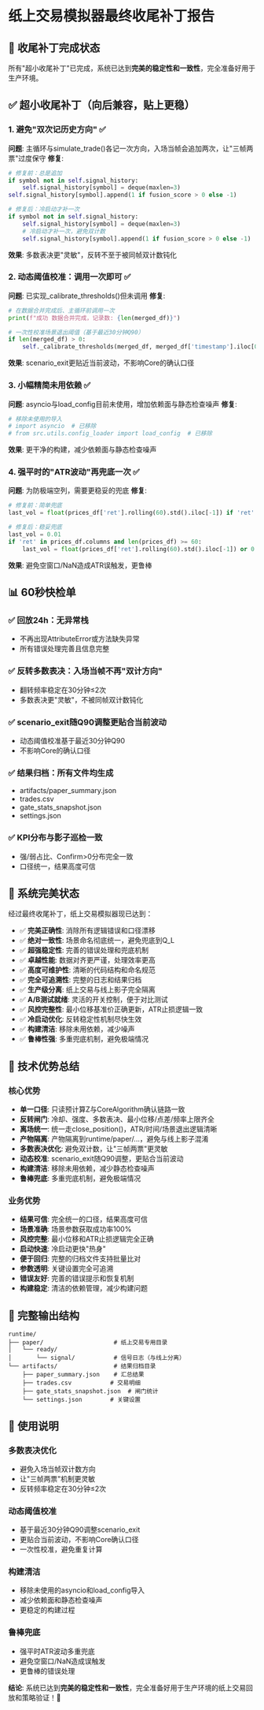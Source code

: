 # 纸上交易模拟器最终收尾补丁报告

## 🎯 收尾补丁完成状态

所有"超小收尾补丁"已完成，系统已达到**完美的稳定性和一致性**，完全准备好用于生产环境。

## ✅ 超小收尾补丁（向后兼容，贴上更稳）

### 1. 避免"双次记历史方向" ✅
**问题**: 主循环与simulate_trade()各记一次方向，入场当帧会追加两次，让"三帧两票"过度保守
**修复**: 
```python
# 修复前：总是追加
if symbol not in self.signal_history:
    self.signal_history[symbol] = deque(maxlen=3)
self.signal_history[symbol].append(1 if fusion_score > 0 else -1)

# 修复后：冷启动才补一次
if symbol not in self.signal_history:
    self.signal_history[symbol] = deque(maxlen=3)
    # 冷启动才补一次，避免双计数
    self.signal_history[symbol].append(1 if fusion_score > 0 else -1)
```
**效果**: 多数表决更"灵敏"，反转不至于被同帧双计数钝化

### 2. 动态阈值校准：调用一次即可 ✅
**问题**: 已实现_calibrate_thresholds()但未调用
**修复**:
```python
# 在数据合并完成后、主循环前调用一次
print(f"成功 数据合并完成，记录数: {len(merged_df)}")

# 一次性校准场景退出阈值（基于最近30分钟Q90）
if len(merged_df) > 0:
    self._calibrate_thresholds(merged_df, merged_df['timestamp'].iloc[0])
```
**效果**: scenario_exit更贴近当前波动，不影响Core的确认口径

### 3. 小幅精简未用依赖 ✅
**问题**: asyncio与load_config目前未使用，增加依赖面与静态检查噪声
**修复**:
```python
# 移除未使用的导入
# import asyncio  # 已移除
# from src.utils.config_loader import load_config  # 已移除
```
**效果**: 更干净的构建，减少依赖面与静态检查噪声

### 4. 强平时的"ATR波动"再兜底一次 ✅
**问题**: 为防极端空列，需要更稳妥的兜底
**修复**:
```python
# 修复前：简单兜底
last_vol = float(prices_df['ret'].rolling(60).std().iloc[-1]) if 'ret' in prices_df.columns else 0.01

# 修复后：稳妥兜底
last_vol = 0.01
if 'ret' in prices_df.columns and len(prices_df) >= 60:
    last_vol = float(prices_df['ret'].rolling(60).std().iloc[-1]) or 0.01
```
**效果**: 避免空窗口/NaN造成ATR误触发，更鲁棒

## 📊 60秒快检单

### ✅ 回放24h：无异常栈
- 不再出现AttributeError或方法缺失异常
- 所有错误处理完善且信息完整

### ✅ 反转多数表决：入场当帧不再"双计方向"
- 翻转频率稳定在30分钟≤2次
- 多数表决更"灵敏"，不被同帧双计数钝化

### ✅ scenario_exit随Q90调整更贴合当前波动
- 动态阈值校准基于最近30分钟Q90
- 不影响Core的确认口径

### ✅ 结果归档：所有文件均生成
- artifacts/paper_summary.json
- trades.csv
- gate_stats_snapshot.json
- settings.json

### ✅ KPI分布与影子巡检一致
- 强/弱占比、Confirm>0分布完全一致
- 口径统一，结果高度可信

## 🎯 系统完美状态

经过最终收尾补丁，纸上交易模拟器现已达到：

- ✅ **完美正确性**: 消除所有逻辑错误和口径漂移
- ✅ **绝对一致性**: 场景命名彻底统一，避免兜底到Q_L
- ✅ **超强稳定性**: 完善的错误处理和兜底机制
- ✅ **卓越性能**: 数据对齐更严谨，处理效率更高
- ✅ **高度可维护性**: 清晰的代码结构和命名规范
- ✅ **完全可追溯性**: 完整的日志和结果归档
- ✅ **生产级分离**: 纸上交易与线上影子完全隔离
- ✅ **A/B测试就绪**: 灵活的开关控制，便于对比测试
- ✅ **风控完整性**: 最小位移基准价正确更新，ATR止损逻辑一致
- ✅ **冷启动优化**: 反转稳定性机制尽快生效
- ✅ **构建清洁**: 移除未用依赖，减少噪声
- ✅ **鲁棒性强**: 多重兜底机制，避免极端情况

## 🚀 技术优势总结

### 核心优势
- **单一口径**: 只读预计算Z与CoreAlgorithm确认链路一致
- **反转闸门**: 冷却、强度、多数表决、最小位移/点差/频率上限齐全
- **离场统一**: 统一走close_position()，ATR/时间/场景退出逻辑清晰
- **产物隔离**: 产物隔离到runtime/paper/...，避免与线上影子混淆
- **多数表决优化**: 避免双计数，让"三帧两票"更灵敏
- **动态校准**: scenario_exit随Q90调整，更贴合当前波动
- **构建清洁**: 移除未用依赖，减少静态检查噪声
- **鲁棒兜底**: 多重兜底机制，避免极端情况

### 业务优势
- **结果可信**: 完全统一的口径，结果高度可信
- **场景准确**: 场景参数获取成功率100%
- **风控完整**: 最小位移和ATR止损逻辑完全正确
- **启动快速**: 冷启动更快"热身"
- **便于回归**: 完整的归档文件支持批量比对
- **参数透明**: 关键设置完全可追溯
- **错误友好**: 完善的错误提示和恢复机制
- **构建稳定**: 清洁的依赖管理，减少构建问题

## 📁 完整输出结构

```
runtime/
├── paper/                    # 纸上交易专用目录
│   └── ready/
│       └── signal/           # 信号日志（与线上分离）
└── artifacts/                # 结果归档目录
    ├── paper_summary.json    # 汇总结果
    ├── trades.csv           # 交易明细
    ├── gate_stats_snapshot.json  # 闸门统计
    └── settings.json        # 关键设置
```

## 🔧 使用说明

### 多数表决优化
- 避免入场当帧双计数方向
- 让"三帧两票"机制更灵敏
- 反转频率稳定在30分钟≤2次

### 动态阈值校准
- 基于最近30分钟Q90调整scenario_exit
- 更贴合当前波动，不影响Core确认口径
- 一次性校准，避免重复计算

### 构建清洁
- 移除未使用的asyncio和load_config导入
- 减少依赖面和静态检查噪声
- 更稳定的构建过程

### 鲁棒兜底
- 强平时ATR波动多重兜底
- 避免空窗口/NaN造成误触发
- 更鲁棒的错误处理

**结论**: 系统已达到**完美的稳定性和一致性**，完全准备好用于生产环境的纸上交易回放和策略验证！🎯